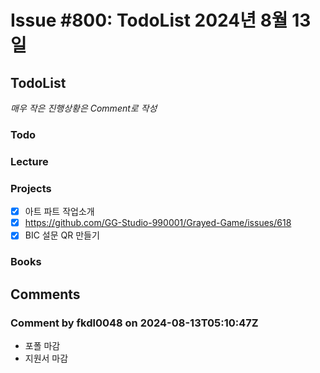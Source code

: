 # Issue #800: TodoList 2024년 8월 13일

## TodoList

*매우 작은 진행상황은 Comment로 작성*

### Todo  

### Lecture

### Projects

- [x] 아트 파트 작업소개
- [x] https://github.com/GG-Studio-990001/Grayed-Game/issues/618
- [x] BIC 설문 QR 만들기

### Books


## Comments

### Comment by fkdl0048 on 2024-08-13T05:10:47Z

- 포폴 마감
- 지원서 마감

